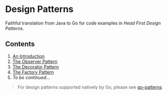 # Design Patterns

Faithful translation from Java to Go for code examples in *Head First Design Patterns*.

## Contents

1. [An Introduction](01_an_introduction/an_introductoin.md)
2. [The Observer Pattern](02_the_observer_pattern/the_observer_pattern.md)
3. [The Decorator Pattern](03_the_decorator_pattern/the_decorator_pattern.md)
4. [The Factory Pattern](04_the_factory_pattern/the_factory_pattern.md)
5. *To be continued...*

> For design patterns supported natively by Go, please see [go-patterns](https://github.com/tmrts/go-patterns)

